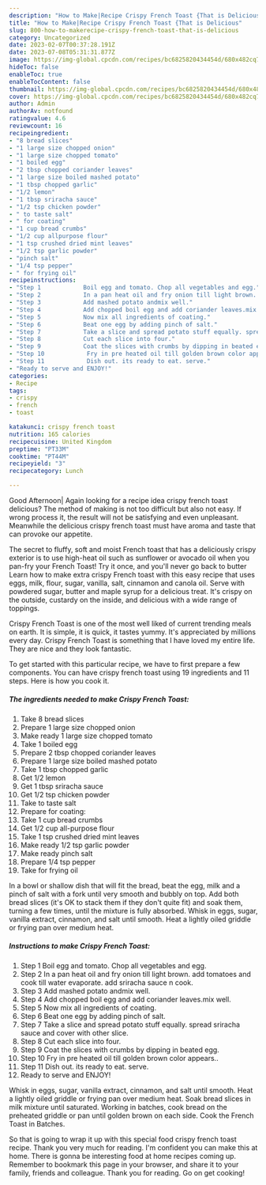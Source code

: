```yaml
---
description: "How to Make|Recipe Crispy French Toast {That is Delicious"
title: "How to Make|Recipe Crispy French Toast {That is Delicious"
slug: 800-how-to-makerecipe-crispy-french-toast-that-is-delicious
category: Uncategorized
date: 2023-02-07T00:37:28.191Z
date: 2023-07-08T05:31:31.877Z
image: https://img-global.cpcdn.com/recipes/bc6825820434454d/680x482cq70/crispy-french-toast-recipe-main-photo.jpg
hideToc: false
enableToc: true
enableTocContent: false
thumbnail: https://img-global.cpcdn.com/recipes/bc6825820434454d/680x482cq70/crispy-french-toast-recipe-main-photo.jpg
cover: https://img-global.cpcdn.com/recipes/bc6825820434454d/680x482cq70/crispy-french-toast-recipe-main-photo.jpg
author: Admin
authorAv: notfound
ratingvalue: 4.6
reviewcount: 16
recipeingredient:
- "8 bread slices"
- "1 large size chopped onion"
- "1 large size chopped tomato"
- "1 boiled egg"
- "2 tbsp chopped coriander leaves"
- "1 large size boiled mashed potato"
- "1 tbsp chopped garlic"
- "1/2 lemon"
- "1 tbsp sriracha sauce"
- "1/2 tsp chicken powder"
- " to taste salt"
- " for coating"
- "1 cup bread crumbs"
- "1/2 cup allpurpose flour"
- "1 tsp crushed dried mint leaves"
- "1/2 tsp garlic powder"
- "pinch salt"
- "1/4 tsp pepper"
- " for frying oil"
recipeinstructions:
- "Step 1            Boil egg and tomato. Chop all vegetables and egg."
- "Step 2            In a pan heat oil and fry onion till light brown. add tomatoes and cook till water evaporate. add sriracha sauce n cook."
- "Step 3            Add mashed potato andmix well."
- "Step 4            Add chopped boil egg and add coriander leaves.mix well."
- "Step 5            Now mix all ingredients of coating."
- "Step 6            Beat one egg by adding pinch of salt."
- "Step 7            Take a slice and spread potato stuff equally. spread sriracha sauce and cover with other slice."
- "Step 8            Cut each slice into four."
- "Step 9            Coat the slices with crumbs by dipping in beated egg."
- "Step 10            Fry in pre heated oil till golden brown color appears.."
- "Step 11            Dish out. its ready to eat. serve."
- "Ready to serve and ENJOY!"
categories:
- Recipe
tags:
- crispy
- french
- toast

katakunci: crispy french toast 
nutrition: 165 calories
recipecuisine: United Kingdom
preptime: "PT33M"
cooktime: "PT44M"
recipeyield: "3"
recipecategory: Lunch

---
```



Good Afternoon| Again looking for a recipe idea crispy french toast delicious? The method of making is not too difficult but also not easy. If wrong process it, the result will not be satisfying and even unpleasant. Meanwhile the delicious crispy french toast must have aroma and taste that can provoke our appetite.





The secret to fluffy, soft and moist French toast that has a deliciously crispy exterior is to use high-heat oil such as sunflower or avocado oil when you pan-fry your French Toast! Try it once, and you&#39;ll never go back to butter Learn how to make extra crispy French toast with this easy recipe that uses eggs, milk, flour, sugar, vanilla, salt, cinnamon and canola oil. Serve with powdered sugar, butter and maple syrup for a delicious treat. It&#39;s crispy on the outside, custardy on the inside, and delicious with a wide range of toppings.

Crispy French Toast is one of the most well liked of current trending meals on earth. It is simple, it is quick, it tastes yummy. It's appreciated by millions every day. Crispy French Toast is something that I have loved my entire life. They are nice and they look fantastic.


To get started with this particular recipe, we have to first prepare a few components. You can have crispy french toast using 19 ingredients and 11 steps. Here is how you cook it.

<!--inarticleads1-->

##### The ingredients needed to make Crispy French Toast:

1. Take 8 bread slices
1. Prepare 1 large size chopped onion
1. Make ready 1 large size chopped tomato
1. Take 1 boiled egg
1. Prepare 2 tbsp chopped coriander leaves
1. Prepare 1 large size boiled mashed potato
1. Take 1 tbsp chopped garlic
1. Get 1/2 lemon
1. Get 1 tbsp sriracha sauce
1. Get 1/2 tsp chicken powder
1. Take  to taste salt
1. Prepare  for coating:
1. Take 1 cup bread crumbs
1. Get 1/2 cup all-purpose flour
1. Take 1 tsp crushed dried mint leaves
1. Make ready 1/2 tsp garlic powder
1. Make ready pinch salt
1. Prepare 1/4 tsp pepper
1. Take  for frying oil


In a bowl or shallow dish that will fit the bread, beat the egg, milk and a pinch of salt with a fork until very smooth and bubbly on top. Add both bread slices (it&#39;s OK to stack them if they don&#39;t quite fit) and soak them, turning a few times, until the mixture is fully absorbed. Whisk in eggs, sugar, vanilla extract, cinnamon, and salt until smooth. Heat a lightly oiled griddle or frying pan over medium heat. 

<!--inarticleads2-->

##### Instructions to make Crispy French Toast:

1. Step 1            Boil egg and tomato. Chop all vegetables and egg.
1. Step 2            In a pan heat oil and fry onion till light brown. add tomatoes and cook till water evaporate. add sriracha sauce n cook.
1. Step 3            Add mashed potato andmix well.
1. Step 4            Add chopped boil egg and add coriander leaves.mix well.
1. Step 5            Now mix all ingredients of coating.
1. Step 6            Beat one egg by adding pinch of salt.
1. Step 7            Take a slice and spread potato stuff equally. spread sriracha sauce and cover with other slice.
1. Step 8            Cut each slice into four.
1. Step 9            Coat the slices with crumbs by dipping in beated egg.
1. Step 10            Fry in pre heated oil till golden brown color appears..
1. Step 11            Dish out. its ready to eat. serve.
1. Ready to serve and ENJOY!

Whisk in eggs, sugar, vanilla extract, cinnamon, and salt until smooth. Heat a lightly oiled griddle or frying pan over medium heat. Soak bread slices in milk mixture until saturated. Working in batches, cook bread on the preheated griddle or pan until golden brown on each side. Cook the French Toast in Batches. 

So that is going to wrap it up with this special food crispy french toast recipe. Thank you very much for reading. I'm confident you can make this at home. There is gonna be interesting food at home recipes coming up. Remember to bookmark this page in your browser, and share it to your family, friends and colleague. Thank you for reading. Go on get cooking!
